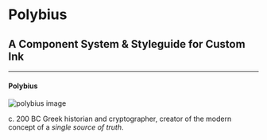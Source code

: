 # Polybius
## A Component System & Styleguide for Custom Ink
---

#### Polybius
![polybius image](https://upload.wikimedia.org/wikipedia/commons/c/c8/Stele_des_Polybios.jpg "Polybius Statue")

c. 200 BC
Greek historian and cryptographer, creator of the modern concept of a _single source of truth_.
